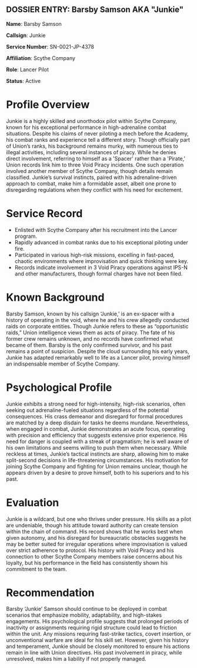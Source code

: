 ## DOSSIER ENTRY: Barsby Samson AKA "Junkie"

**Name**: Barsby Samson  

**Callsign**: Junkie  

**Service Number**: SN-0021-JP-4378 

**Affiliation**: Scythe Company  

**Role**: Lancer Pilot  

**Status**: Active  

# Profile Overview  
Junkie is a highly skilled and unorthodox pilot within Scythe Company, known for his exceptional performance in high-adrenaline combat situations. Despite his claims of never piloting a mech before the Academy, his combat ranks and experience tell a different story. Though officially part of Union’s ranks, his background remains murky, with numerous ties to illegal activities, including several instances of piracy. While he denies direct involvement, referring to himself as a 'Spacer' rather than a 'Pirate,' Union records link him to three Void Piracy incidents. One such operation involved another member of Scythe Company, though details remain classified. Junkie’s survival instincts, paired with his adrenaline-driven approach to combat, make him a formidable asset, albeit one prone to disregarding regulations when they conflict with his need for excitement.

# Service Record
- Enlisted with Scythe Company after his recruitment into the Lancer program.  
- Rapidly advanced in combat ranks due to his exceptional piloting under fire.  
- Participated in various high-risk missions, excelling in fast-paced, chaotic environments where improvisation and quick thinking were key.  
- Records indicate involvement in 3 Void Piracy operations against IPS-N and other manufacturers, though formal charges have not been filed.  

# Known Background
Barsby Samson, known by his callsign ‘Junkie,’ is an ex-spacer with a history of operating in the void, where he and his crew allegedly conducted raids on corporate entities. Though Junkie refers to these as “opportunistic raids,” Union intelligence views them as acts of piracy. The fate of his former crew remains unknown, and no records have confirmed what became of them. Barsby is the only confirmed survivor, and his past remains a point of suspicion. Despite the cloud surrounding his early years, Junkie has adapted remarkably well to life as a Lancer pilot, proving himself an indispensable member of Scythe Company.  

# Psychological Profile
Junkie exhibits a strong need for high-intensity, high-risk scenarios, often seeking out adrenaline-fueled situations regardless of the potential consequences. His crass demeanor and disregard for formal procedures are matched by a deep disdain for tasks he deems mundane. Nevertheless, when engaged in combat, Junkie demonstrates an acute focus, operating with precision and efficiency that suggests extensive prior experience. His need for danger is coupled with a streak of pragmatism; he is well aware of his own limitations and seems willing to push them when necessary. While reckless at times, Junkie’s tactical instincts are sharp, allowing him to make split-second decisions in life-threatening circumstances. His motivation for joining Scythe Company and fighting for Union remains unclear, though he appears driven by a desire to prove himself, both to his superiors and to his past.

# Evaluation
Junkie is a wildcard, but one who thrives under pressure. His skills as a pilot are undeniable, though his attitude toward authority can create tension within the chain of command. His record shows that he works best when given autonomy, and his disregard for bureaucratic obstacles suggests he may be better suited for irregular operations where improvisation is valued over strict adherence to protocol. His history with Void Piracy and his connection to other Scythe Company members raise concerns about his loyalty, but his performance in the field has consistently shown his commitment to the team.

# Recommendation
Barsby ‘Junkie’ Samson should continue to be deployed in combat scenarios that emphasize mobility, adaptability, and high-stakes engagements. His psychological profile suggests that prolonged periods of inactivity or assignments requiring rigid structure could lead to friction within the unit. Any missions requiring fast-strike tactics, covert insertion, or unconventional warfare are ideal for his skill set. However, given his history and temperament, Junkie should be closely monitored to ensure his actions remain in line with Union directives. His past involvement in piracy, while unresolved, makes him a liability if not properly managed.
